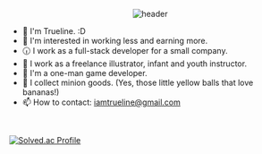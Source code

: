 <div align="center">
  
![header](https://capsule-render.vercel.app/api?type=waving&color=FFAF7B&height=300&section=header&text=Hello!&fontSize=90&animation=fadeIn&fontColor=ffffff)

</div>

- 🎁 I'm Trueline. :D
- 🤪 I'm interested in working less and earning more.
- 🕡 I work as a full-stack developer for a small company.
- 🎨 I work as a freelance illustrator, infant and youth instructor.
- 🌱 I'm a one-man game developer.
- 💟 I collect minion goods. (Yes, those little yellow balls that love bananas!)
- 📫 How to contact: iamtrueline@gmail.com

<br>

  [![Solved.ac Profile](http://mazassumnida.wtf/api/v2/generate_badge?boj=iamtrueline)](https://solved.ac/iamtrueline/)
